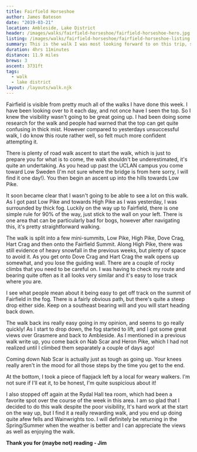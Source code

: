 ```yaml
---
title: Fairfield Horseshoe
author: James Bateson
date: "2019-03-21"
location: Ambleside, Lake District
header: /images/walks/fairfield-horseshoe/fairfield-horseshoe-hero.jpg
listing: /images/walks/fairfield-horseshoe/fairfield-horseshoe-listing.jpg
summary: This is the walk I was most looking forward to on this trip, so I saved it until last. I have done it a few times now, and it's probably my all time favoruite.
duration: 4hrs 11minutes
distance: 11.9 miles
brews: 3
ascent: 3731ft
tags:
  - walk
  - lake district
layout: /layouts/walk.njk
---
```


Fairfield is visible from pretty much all of the walks I have done this week. I have been looking over to it each day, and not once have I seen the top. So I knew the visibility wasn't going to be great going up. I had been doing some research for the walk and people had warned that the top can get quite confusing in thick mist. However compared to yesterdays unsuccessful walk, I do know this route rather well, so felt much more confident attempting it.

There is plenty of road walk ascent to start the walk, which is just to prepare you for what is to come, the walk shouldn't be underestimated, it's quite an undertaking. As you head up past the UCLAN campus you come toward Low Sweden (I'm not sure where the bridge is from here sorry, I will find it one day!). You then begin an ascent up into the hills towards Low Pike.

It soon became clear that I wasn't going to be able to see a lot on this walk. As I got past Low Pike and towards High Pike as I was yesterday, I was surrounded by thick fog. Luckily on the way up to Fairfield, there is one simple rule for 90% of the way, just stick to the wall on your left. There is one area that can be particularly bad for bogs, however after navigating this, it's pretty straightforward walking.

The walk is split into a few mini-summits, Low Pike, High Pike, Dove Crag, Hart Crag and then onto the Fairfield Summit. Along High Pike, there was still evidence of heavy snowfall in the previous weeks, but plenty of space to avoid it. As you get onto Dove Crag and Hart Crag the walk opens up somewhat, and you lose the guiding wall. There are a couple of rocky climbs that you need to be careful on. I was having to check my route and bearing quite often as it all looks very similar and it's easy to lose track where you are.

I see what people mean about it being easy to get off track on the summit of Fairfield in the fog. There is a fairly obvious path, but there's quite a steep drop either side. Keep on a southeast bearing will and you will start heading back down.

The walk back ins really easy going in my opinion, and seems to go really quickly! As I start to drop down, the fog started to lift, and I got some great views over Grasmere and back to Ambleside. As I mentioned in a previous walk write up, you come back on Nab Scar and Heron Pike, which I had not realized until I climbed them separately a couple of days ago!

Coming down Nab Scar is actually just as tough as going up. Your knees really aren't in the mood for all those steps by the time you get to the end.

At the bottom, I took a piece of flapjack left by a local for weary walkers. I'm not sure if I'll eat it, to be honest, I'm quite suspicious about it!

I also stopped off again at the Rydal Hall tea room, which had been a favorite spot over the course of the week in this area. I am so glad that I decided to do this walk despite the poor visibility, It's hard work at the start on the way up, but I find it a really rewarding walk, and you end up doing quite afew fells and Wainwrights too. I will definitely be returning in the Spring/Summer when the weather is better and I can appreciate the views as well as enjoying the walk.

**Thank you for (maybe not) reading - Jim**

